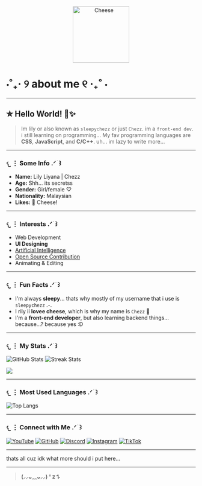 <div style="text-align: center;">
  <img src="https://justcallmechezz.github.io/cheese.png" alt="Cheese" width="150"/>
</div>

# ⋅˚₊‧ ୨ about me ୧ ‧₊˚ ⋅

---

## ✮ Hello World! 🧀✨️

> Im lily or also known as `sleepychezz` or just `Chezz`. im a `front-end dev`. i still learning on programming... My fav programming languages are **CSS**, **JavaScript**, and **C/C++**. uh... im lazy to write more...

---

### 𐔌 ⋮ Some Info  .ᐟ  ֹ    ꒱

- **Name:** Lily Liyana | Chezz  
- **Age:** Shh... its secretss 
- **Gender:** Girl/female ♡  
- **Nationality:** Malaysian  
- **Likes:** 🧀 Cheese!

---

### 𐔌 ⋮ Interests  .ᐟ  ֹ    ꒱

- Web Development  
- **UI Designing**  
- [Artificial Intelligence](https://justcallmechezz.github.io/chatbot/chatbot.html)  
- [Open Source Contribution](https://guthib.com)  
- Animating & Editing  

---

### 𐔌 ⋮ Fun Facts  .ᐟ  ֹ    ꒱

- I'm always **sleepy**... thats why mostly of my username that i use is `sleepychezz` .-.
- I rily ii **lovee cheese**, which is why my name is `Chezz` 🧀  
- I'm a **front-end developer**, but also learning backend things... because...? because yes :D

---

### 𐔌 ⋮ My Stats  .ᐟ  ֹ    ꒱

![GitHub Stats](https://github-readme-stats.vercel.app/api?username=JustCallMeChezz&show_icons=true&hide_title=true&hide_border=true&count_private=true&theme=radical&bg_color=F2EBE7&text_color=4A3626&icon_color=B07255&border_color=F7C6A1&ring_color=F7C6A1)
![Streak Stats](https://github-readme-streak-stats.herokuapp.com/?user=JustCallMeChezz&theme=default&hide_border=false&background=F2EBE7&ring=F7C6A1&fire=F7C6A1&currStreakLabel=4A3626&sideLabels=4A3626&dates=4A3626)

[![](https://visitcount.itsvg.in/api?id=JustCallMeChezz&label=Profile%20Views&color=4&icon=7&pretty=false)](https://visitcount.itsvg.in)

---

### 𐔌 ⋮ Most Used Languages .ᐟ  ֹ    ꒱

![Top Langs](https://github-readme-stats.vercel.app/api/top-langs/?username=JustCallMeChezz&hide=html&layout=compact&theme=radical&bg_color=F2EBE7&text_color=4A3626&icon_color=B07255&border_color=F7C6A1&title_color=4A3626)

---

### 𐔌 ⋮ Connect with Me .ᐟ  ֹ    ꒱

[![YouTube](https://img.shields.io/badge/YouTube-FF0000?style=for-the-badge&logo=youtube&logoColor=white)](https://youtube.com/@chezzy_lily)
[![GitHub](https://img.shields.io/badge/GitHub-181717?style=for-the-badge&logo=github&logoColor=white)](https://github.com/JustCallMeChezz)
[![Discord](https://img.shields.io/badge/Discord-5865F2?style=for-the-badge&logo=discord&logoColor=white)](https://discord.gg/CSc32EpttY)
[![Instagram](https://img.shields.io/badge/Instagram-E4405F?style=for-the-badge&logo=instagram&logoColor=white)](https://instagram.com/chezzy_lily)
[![TikTok](https://img.shields.io/badge/TikTok-000000?style=for-the-badge&logo=tiktok&logoColor=white)](https://www.tiktok.com/@sleepychezz)

---

thats all cuz idk what more should i put here...

---

> **(⸝⸝ᴗ﹏ᴗ⸝⸝) ᶻ 𝗓 𐰁**
